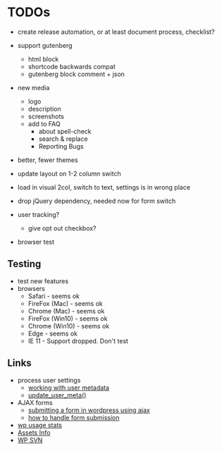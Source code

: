 # TODOs
- create release automation, or at least document process, checklist?
- support gutenberg
	- html block
	- shortcode backwards compat
	- gutenberg block comment + json

- new media
	- logo
	- description
	- screenshots
	- add to FAQ
		- about spell-check
		- search & replace
		- Reporting Bugs
- better, fewer themes

- update layout on 1-2 column switch
- load in visual 2col, switch to text, settings is in wrong place
- drop jQuery dependency, needed now for form switch
- user tracking?
	- give opt out checkbox?

- browser test
    


## Testing
- test new features
- browsers
    - Safari - seems ok
    - FireFox (Mac) - seems ok
    - Chrome (Mac) - seems ok
    - FireFox (Win10) - seems ok
    - Chrome (Win10) - seems ok
    - Edge - seems ok
    - IE 11 - Support dropped. Don't test
 

## Links
- process user settings
	- [working with user metadata](https://developer.wordpress.org/plugins/users/working-with-user-metadata/)
	- [update_user_meta()](https://codex.wordpress.org/Function_Reference/update_user_meta)
- AJAX forms
	- [submitting a form in wordpress using ajax](https://teamtreehouse.com/community/submitting-a-form-in-wordpress-using-ajax)
	- [how to handle form submission](http://wordpress.stackexchange.com/questions/60758/how-to-handle-form-submission)
- [wp usage stats](https://wordpress.org/about/stats/)
- [Assets Info](https://developer.wordpress.org/plugins/wordpress-org/plugin-assets/)
- [WP SVN](https://developer.wordpress.org/plugins/wordpress-org/how-to-use-subversion/)